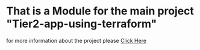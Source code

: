 # That is a Module for the main project "Tier2-app-using-terraform"
for more information about the project please [Click Here](https://github.com/OmarHeshamGaballa/Tier2-App-using-terraform.git)
